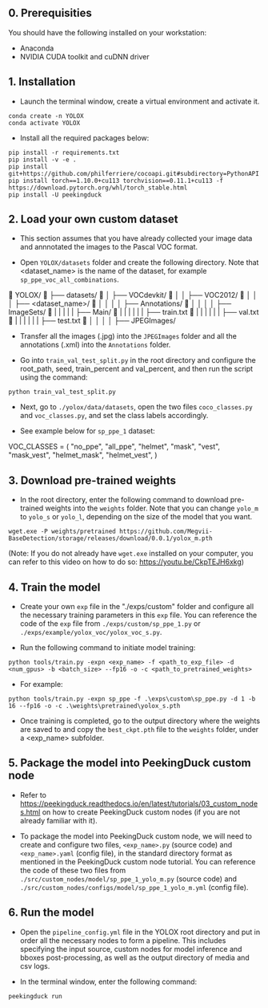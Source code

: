 ## 0. Prerequisities

You should have the following installed on your workstation:
* Anaconda
* NVIDIA CUDA toolkit and cuDNN driver


## 1. Installation

* Launch the terminal window, create a virtual environment and activate it.

```
conda create -n YOLOX
conda activate YOLOX
```

* Install all the required packages below:

```
pip install -r requirements.txt
pip install -v -e .
pip install git+https://github.com/philferriere/cocoapi.git#subdirectory=PythonAPI
pip install torch==1.10.0+cu113 torchvision==0.11.1+cu113 -f https://download.pytorch.org/whl/torch_stable.html
pip install -U peekingduck
```


## 2. Load your own custom dataset

* This section assumes that you have already collected your image data and annnotated the images to the Pascal VOC format.

* Open ```YOLOX/datasets``` folder and create the following directory. Note that <dataset_name> is the name of the dataset, for example ```sp_ppe_voc_all_combinations```.

📁 YOLOX/
📄 ├── datasets/
📄 │   ├── VOCdevkit/
📄 │   │   ├── VOC2012/
📄 │   │   │   ├── <dataset_name>/
📄 │   │   │   │   ├── Annotations/
📄 │   │   │   │   ├── ImageSets/
📄 |   |   |   |   |   ├── Main/
📄 |   |   |   |   |   |   ├── train.txt
📄 |   |   |   |   |   |   ├── val.txt
📄 |   |   |   |   |   |   ├── test.txt
📄 │   │   │   │   ├── JPEGImages/

* Transfer all the images (.jpg) into the ```JPEGImages``` folder and all the annotations (.xml) into the ```Annotations``` folder.

* Go into ```train_val_test_split.py``` in the root directory and configure the root_path, seed, train_percent and val_percent, and then run the script using the command:

```python train_val_test_split.py```

* Next, go to ```./yolox/data/datasets```, open the two files ```coco_classes.py``` and ```voc_classes.py```, and set the class labels accordingly.

* See example below for ```sp_ppe_1``` dataset:

VOC_CLASSES = (
    "no_ppe",
    "all_ppe",
    "helmet",
    "mask",
    "vest",
    "mask_vest",
    "helmet_mask",
    "helmet_vest",
)


## 3. Download pre-trained weights

* In the root directory, enter the following command to download pre-trained weights into the ```weights``` folder. Note that you can change ```yolo_m``` to ```yolo_s``` or ```yolo_l```, depending on the size of the model that you want.

``` wget.exe -P weights/pretrained https://github.com/Megvii-BaseDetection/storage/releases/download/0.0.1/yolox_m.pth ```

(Note: If you do not already have ```wget.exe``` installed on your computer, you can refer to this video on how to do so: https://youtu.be/CkpTEJH6xkg)


## 4. Train the model

* Create your own ```exp``` file in the "./exps/custom" folder and configure all the necessary training parameters in this ```exp``` file. You can reference the code of the ```exp``` file from ```./exps/custom/sp_ppe_1.py``` or ```./exps/example/yolox_voc/yolox_voc_s.py```.

* Run the following command to initiate model training:

```
python tools/train.py -expn <exp_name> -f <path_to_exp_file> -d <num_gpus> -b <batch_size> --fp16 -o -c <path_to_pretrained_weights>
```

* For example:

```
python tools/train.py -expn sp_ppe -f .\exps\custom\sp_ppe.py -d 1 -b 16 --fp16 -o -c .\weights\pretrained\yolox_s.pth
```

* Once training is completed, go to the output directory where the weights are saved to and copy the ```best_ckpt.pth``` file to the ```weights``` folder, under a <exp_name> subfolder.


## 5. Package the model into PeekingDuck custom node

* Refer to https://peekingduck.readthedocs.io/en/latest/tutorials/03_custom_nodes.html on how to create PeekingDuck custom nodes (if you are not already familiar with it).

* To package the model into PeekingDuck custom node, we will need to create and configure two files, ```<exp_name>.py``` (source code) and ```<exp_name>.yaml``` (config file), in the standard directory format as mentioned in the PeekingDuck custom node tutorial. You can reference the code of these two files from ```./src/custom_nodes/model/sp_ppe_1_yolo_m.py``` (source code) and ```./src/custom_nodes/configs/model/sp_ppe_1_yolo_m.yml``` (config file).


## 6. Run the model

* Open the ```pipeline_config.yml``` file in the YOLOX root directory and put in order all the necessary nodes to form a pipeline. This includes specifying the input source, custom nodes for model inference and bboxes post-processing, as well as the output directory of media and csv logs.

* In the terminal window, enter the following command:

```peekingduck run```